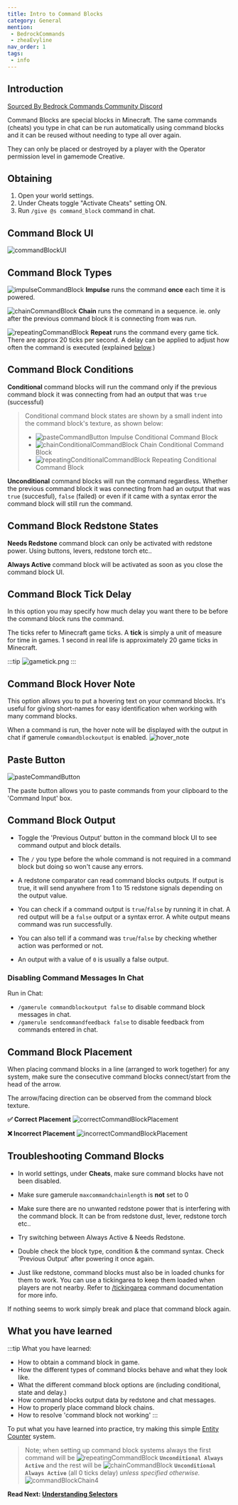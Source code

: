 ```yaml
---
title: Intro to Command Blocks
category: General
mention:
 - BedrockCommands
 - zheaEvyline
nav_order: 1
tags:
 - info
---
```


## Introduction

[Sourced By Bedrock Commands Community Discord](https://discord.gg/SYstTYx5G5)

Command Blocks are special blocks in Minecraft. The same commands (cheats) you type in chat can be run automatically using command blocks and it can be reused without needing to type all over again.

They can only be placed or destroyed by a player with the Operator permission level in gamemode Creative.

## Obtaining

1. Open your world settings.
2. Under Cheats toggle "Activate Cheats" setting ON.
3. Run `/give @s command_block` command in chat.

## Command Block UI

![commandBlockUI](/assets/images/commands/commandBlockUI.png)

## Command Block Types

![impulseCommandBlock](/assets/images/commands/impulseCommandBlock.png) **Impulse** runs the command __once__ each time it is powered.

![chainCommandBlock](/assets/images/commands/chainCommandBlock.png) **Chain** runs the command in a sequence. ie. only after the previous command block it is connecting from was run.

![repeatingCommandBlock](/assets/images/commands/repeatingCommandBlock.png) **Repeat** runs the command every game tick. There are approx 20 ticks per second. A delay can be applied to adjust how often the command is executed (explained [below](/intro-to-command-blocks.html#command-block-tick-delay).)

## Command Block Conditions

**Conditional** command blocks will run the command only if the previous command block it was connecting from had an output that was `true` (successful)
> Conditional command block states are shown by a small indent into the command block's texture, as shown below:
> - ![pasteCommandButton](/assets/images/commands/impulseConditionalCommandBlock.png) Impulse Conditional Command Block
> - ![chainConditionalCommandBlock](/assets/images/commands/chainConditionalCommandBlock.png) Chain Conditional Command Block
> - ![repeatingConditionalCommandBlock](/assets/images/commands/repeatingConditionalCommandBlock.png) Repeating Conditional Command Block

**Unconditional** command blocks will run the command regardless. Whether the previous command block it was connecting from had an output that was `true` (succesful), `false` (failed) or even if it came with a syntax error the command block will still run the command.

## Command Block Redstone States

**Needs Redstone** command block can only be activated with redstone power. Using buttons, levers, redstone torch etc..

**Always Active** command block will be activated as soon as you close the command block UI.

## Command Block Tick Delay

In this option you may specify how much delay you want there to be before the command block runs the command.

The ticks refer to Minecraft game ticks. A **tick** is simply a unit of measure for time in games. 1 second in real life is approximately 20 game ticks in Minecraft.

:::tip
![gametick.png](/assets/images/commands/gametick.png)
:::

## Command Block Hover Note

This option allows you to put a hovering text on your command blocks. It's useful for giving short-names for easy identification when working with many command blocks.

When a command is run, the hover note will be displayed with the output in chat if gamerule `commandblockoutput` is enabled.
![hover_note](/assets/images/commands/hover_note.png)

## Paste Button

![pasteCommandButton](/assets/images/commands/pasteCommandButton.png)

The paste button allows you to paste commands from your clipboard to the 'Command Input' box.

## Command Block Output

- Toggle the 'Previous Output' button in the command block UI to see command output and block details.

- The ` / ` you type before the whole command is not required in a command block but doing so won't cause any errors.

- A redstone comparator can read command blocks outputs. If output is true, it will send anywhere from 1 to 15 redstone signals depending on the output value.

- You can check if a command output is `true`/`false` by running it in chat. A red output will be a `false` output or a syntax error. A white output means command was run successfully.

- You can also tell if a command was `true`/`false` by checking whether action was performed or not.

- An output with a value of `0` is usually a false output.

### Disabling Command Messages In Chat
Run in Chat:
- `/gamerule commandblockoutput false` to disable command block messages in chat.
- `/gamerule sendcommandfeedback false` to disable feedback from commands entered in chat.

## Command Block Placement

When placing command blocks in a line (arranged to work together) for any system, make sure the consecutive command blocks connect/start from the head of the arrow.

The arrow/facing direction can be observed from the command block texture.

**✅ Correct Placement**
![correctCommandBlockPlacement](/assets/images/commands/correctCommandBlockPlacement.png)

**❌ Incorrect Placement**
![incorrectCommandBlockPlacement](/assets/images/commands/incorrectCommandBlockPlacement.png)

## Troubleshooting Command Blocks

- In world settings, under **Cheats**, make sure command blocks have not been disabled.

- Make sure gamerule `maxcommandchainlength` is **not** set to 0

- Make sure there are no unwanted redstone power that is interfering with the command block. It can be from redstone dust, lever, redstone torch etc..

- Try switching between Always Active & Needs Redstone.

- Double check the block type, condition & the command syntax. Check 'Previous Output' after powering it once again.

- Just like redstone, command blocks must also be in loaded chunks for them to work. You can use a tickingarea to keep them loaded when players are not nearby. Refer to [/tickingarea](https://www.digminecraft.com/game_commands/tickingarea_command.php) command documentation for more info.

If nothing seems to work simply break and place that command block again.

## What you have learned

:::tip What you have learned:
- How to obtain a command block in game.
- How the different types of command blocks behave and what they look like.
- What the different command block options are (including conditional, state and delay.)
- How command blocks output data by redstone and chat messages.
- How to properly place command block chains.
- How to resolve 'command block not working' 
:::

To put what you have learned into practice, try making this simple [Entity Counter](https://wiki.bedrock.dev/commands/entity-counter.html) system.
> Note; when setting up command block systems always the first command will be ![repeatingCommandBlock](/assets/images/commands/repeatingCommandBlock.png) **`Unconditional Always Active`** and the rest will be ![chainCommandBlock](/assets/images/commands/chainCommandBlock.png) **`Unconditional Always Active`** (all 0 ticks delay) *unless specified otherwise.*
![commandBlockChain4](/assets/images/commands/commandBlockChain/4.png)

**Read Next: [Understanding Selectors](/commands/selectors.html)**
